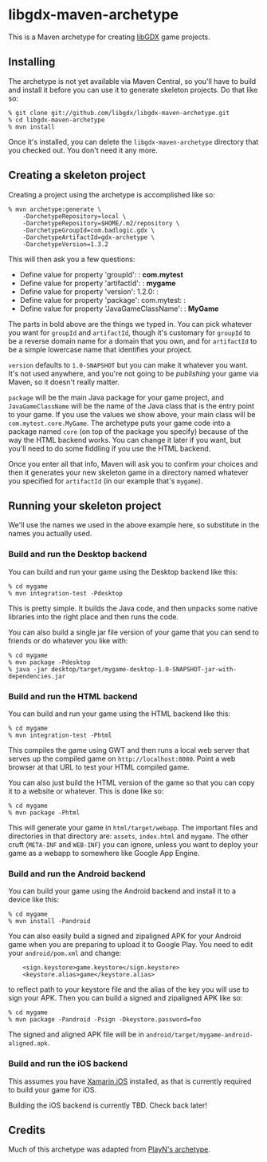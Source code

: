 # libgdx-maven-archetype

This is a Maven archetype for creating [libGDX] game projects.

## Installing

The archetype is not yet available via Maven Central, so you'll have to build and install it before
you can use it to generate skeleton projects. Do that like so:

```
% git clone git://github.com/libgdx/libgdx-maven-archetype.git
% cd libgdx-maven-archetype
% mvn install
```

Once it's installed, you can delete the `libgdx-maven-archetype` directory that you checked out.
You don't need it any more.

## Creating a skeleton project

Creating a project using the archetype is accomplished like so:

```
% mvn archetype:generate \
    -DarchetypeRepository=local \
    -DarchetypeRepository=$HOME/.m2/repository \
    -DarchetypeGroupId=com.badlogic.gdx \
    -DarchetypeArtifactId=gdx-archetype \
    -DarchetypeVersion=1.3.2
```

This will then ask you a few questions:

  * Define value for property 'groupId': : **com.mytest**
  * Define value for property 'artifactId': : **mygame**
  * Define value for property 'version':  1.2.0: : **<default>**
  * Define value for property 'package':  com.mytest: : **<default>**
  * Define value for property 'JavaGameClassName': : **MyGame**

The parts in bold above are the things we typed in. You can pick whatever you want for `groupId`
and `artifactId`, though it's customary for `groupId` to be a reverse domain name for a domain that
you own, and for `artifactId` to be a simple lowercase name that identifies your project. 

`version` defaults to `1.0-SNAPSHOT` but you can make it whatever you want. It's not used anywhere,
and you're not going to be _publishing_ your game via Maven, so it doesn't really matter.

`package` will be the main Java package for your game project, and `JavaGameClassName` will be the
name of the Java class that is the entry point to your game. If you use the values we show above,
your main class will be `com.mytest.core.MyGame`. The archetype puts your game code into a package
named `core` (on top of the package you specify) because of the way the HTML backend works. You can
change it later if you want, but you'll need to do some fiddling if you use the HTML backend.

Once you enter all that info, Maven will ask you to confirm your choices and then it generates your
new skeleton game in a directory named whatever you specified for `artifactId` (in our example
that's `mygame`).

## Running your skeleton project

We'll use the names we used in the above example here, so substitute in the names you actually
used.

### Build and run the Desktop backend

You can build and run your game using the Desktop backend like this:

```
% cd mygame
% mvn integration-test -Pdesktop
```

This is pretty simple. It builds the Java code, and then unpacks some native libraries into the
right place and then runs the code.

You can also build a single jar file version of your game that you can send to friends or do
whatever you like with:

```
% cd mygame
% mvn package -Pdesktop
% java -jar desktop/target/mygame-desktop-1.0-SNAPSHOT-jar-with-dependencies.jar
```

### Build and run the HTML backend

You can build and run your game using the HTML backend like this:

```
% cd mygame
% mvn integration-test -Phtml
```

This compiles the game using GWT and then runs a local web server that serves up the compiled game
on `http://localhost:8080`. Point a web browser at that URL to test your HTML compiled game.

You can also just build the HTML version of the game so that you can copy it to a website or
whatever. This is done like so:

```
% cd mygame
% mvn package -Phtml
```

This will generate your game in `html/target/webapp`. The important files and directories in that
directory are: `assets`, `index.html` and `mygame`. The other cruft (`META-INF` and `WEB-INF`) you
can ignore, unless you want to deploy your game as a webapp to somewhere like Google App Engine.

### Build and run the Android backend

You can build your game using the Android backend and install it to a device like this:

```
% cd mygame
% mvn install -Pandroid
```

You can also easily build a signed and zipaligned APK for your Android game when you are preparing
to upload it to Google Play. You need to edit your `android/pom.xml` and change:

```
    <sign.keystore>game.keystore</sign.keystore>
    <keystore.alias>game</keystore.alias>
```

to reflect path to your keystore file and the alias of the key you will use to sign your APK. Then
you can build a signed and zipaligned APK like so:

```
% cd mygame
% mvn package -Pandroid -Psign -Dkeystore.password=foo
```

The signed and aligned APK file will be in `android/target/mygame-android-aligned.apk`.

### Build and run the iOS backend

This assumes you have [Xamarin.iOS] installed, as that is currently required to build your game for
iOS.

Building the iOS backend is currently TBD. Check back later!

## Credits

Much of this archetype was adapted from [PlayN's archetype].

[libGDX]: http://libgdx.badlogicgames.com/
[Xamarin.iOS]: http://www.xamarin.com/
[PlayN's archetype]: https://github.com/threerings/playn/tree/master/archetype
